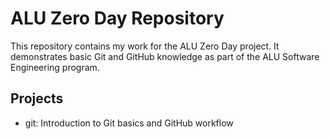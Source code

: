 # ALU Zero Day Repository

This repository contains my work for the ALU Zero Day project. It demonstrates basic Git and GitHub knowledge as part of the ALU Software Engineering program.

## Projects
- git: Introduction to Git basics and GitHub workflow

